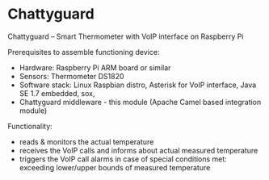 Chattyguard
===========

Chattyguard – Smart Thermometer with VoIP interface on Raspberry Pi

Prerequisites to assemble functioning device:
- Hardware: Raspberry Pi ARM board or similar
- Sensors: Thermometer DS1820
- Software stack: Linux Raspbian distro, Asterisk for VoIP interface, Java SE 1.7 embedded, sox,
- Chattyguard middleware - this module (Apache Camel based integration module)


Functionality:
- reads & monitors the actual temperature 
- receives the VoIP calls and informs about actual measured temperature 
- triggers the VoIP call alarms in case of special conditions met: exceeding lower/upper bounds of measured temperature
